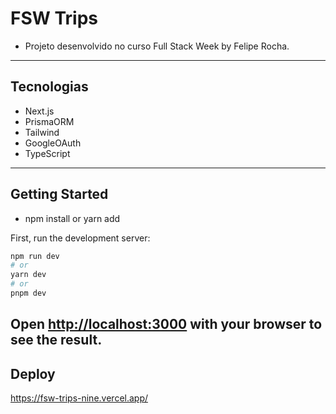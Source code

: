 # FSW Trips
- Projeto desenvolvido no curso Full Stack Week by Felipe Rocha.
---------------------------

## Tecnologias 
- Next.js
- PrismaORM
- Tailwind
- GoogleOAuth
- TypeScript
------------------------------

## Getting Started
- npm install or yarn add

First, run the development server:

```bash
npm run dev
# or
yarn dev
# or
pnpm dev
```
Open [http://localhost:3000](http://localhost:3000) with your browser to see the result.
--------------------------------
## Deploy
https://fsw-trips-nine.vercel.app/
